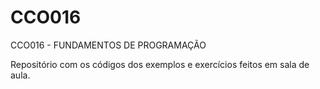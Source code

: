 # CCO016
CCO016 - FUNDAMENTOS DE PROGRAMAÇÃO

Repositório com os códigos dos exemplos e exercícios feitos em sala de aula.
